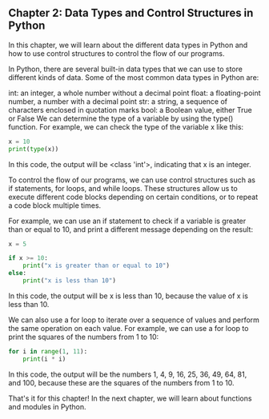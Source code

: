 ## Chapter 2: Data Types and Control Structures in Python

In this chapter, we will learn about the different data types in Python and how to use control structures to control the flow of our programs.

In Python, there are several built-in data types that we can use to store different kinds of data. Some of the most common data types in Python are:

int: an integer, a whole number without a decimal point
float: a floating-point number, a number with a decimal point
str: a string, a sequence of characters enclosed in quotation marks
bool: a Boolean value, either True or False
We can determine the type of a variable by using the type() function. For example, we can check the type of the variable x like this:

```python
x = 10
print(type(x))
```

In this code, the output will be <class 'int'>, indicating that x is an integer.

To control the flow of our programs, we can use control structures such as if statements, for loops, and while loops. These structures allow us to execute different code blocks depending on certain conditions, or to repeat a code block multiple times.

For example, we can use an if statement to check if a variable is greater than or equal to 10, and print a different message depending on the result:

```python
x = 5

if x >= 10:
    print("x is greater than or equal to 10")
else:
    print("x is less than 10")
```

In this code, the output will be x is less than 10, because the value of x is less than 10.

We can also use a for loop to iterate over a sequence of values and perform the same operation on each value. For example, we can use a for loop to print the squares of the numbers from 1 to 10:

```python
for i in range(1, 11):
    print(i * i)
```

In this code, the output will be the numbers 1, 4, 9, 16, 25, 36, 49, 64, 81, and 100, because these are the squares of the numbers from 1 to 10.

That's it for this chapter! In the next chapter, we will learn about functions and modules in Python.